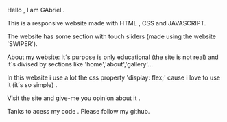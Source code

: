 Hello , I am GAbriel . 

This is a responsive website made with HTML , CSS and JAVASCRIPT.

The website has some section with touch sliders (made using the website 'SWIPER').

About my website: It´s purpose is only educational (the site is not real) and it´s divised by sections like 'home','about','gallery'...

In this website i use a lot the css property 'display: flex;' cause i love to use it (it´s so simple) .

Visit the site and give-me you opinion about it .

Tanks to acess my code . Please follow my github. 

